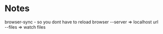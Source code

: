 # Notes

browser-sync - so you dont have to reload browser
--server => localhost url
--files => watch files
